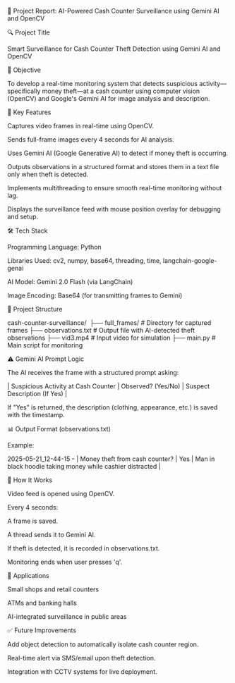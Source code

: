 📍 Project Report: AI-Powered Cash Counter Surveillance using Gemini AI and OpenCV

🔍 Project Title

Smart Surveillance for Cash Counter Theft Detection using Gemini AI and OpenCV

📌 Objective

To develop a real-time monitoring system that detects suspicious activity—specifically money theft—at a cash counter using computer vision (OpenCV) and Google's Gemini AI for image analysis and description.

🧠 Key Features

Captures video frames in real-time using OpenCV.

Sends full-frame images every 4 seconds for AI analysis.

Uses Gemini AI (Google Generative AI) to detect if money theft is occurring.

Outputs observations in a structured format and stores them in a text file only when theft is detected.

Implements multithreading to ensure smooth real-time monitoring without lag.

Displays the surveillance feed with mouse position overlay for debugging and setup.

🛠️ Tech Stack

Programming Language: Python

Libraries Used: cv2, numpy, base64, threading, time, langchain-google-genai

AI Model: Gemini 2.0 Flash (via LangChain)

Image Encoding: Base64 (for transmitting frames to Gemini)

📂 Project Structure

cash-counter-surveillance/
️️️️️
├── full_frames/             # Directory for captured frames
├── observations.txt         # Output file with AI-detected theft observations
├── vid3.mp4                 # Input video for simulation
├── main.py                  # Main script for monitoring

⚠️ Gemini AI Prompt Logic

The AI receives the frame with a structured prompt asking:

| Suspicious Activity at Cash Counter | Observed? (Yes/No) | Suspect Description (If Yes) |

If "Yes" is returned, the description (clothing, appearance, etc.) is saved with the timestamp.

📊 Output Format (observations.txt)

Example:

2025-05-21_12-44-15 - | Money theft from cash counter? | Yes | Man in black hoodie taking money while cashier distracted |

💽 How It Works

Video feed is opened using OpenCV.

Every 4 seconds:

A frame is saved.

A thread sends it to Gemini AI.

If theft is detected, it is recorded in observations.txt.

Monitoring ends when user presses 'q'.

🌟 Applications

Small shops and retail counters

ATMs and banking halls

AI-integrated surveillance in public areas

✅ Future Improvements

Add object detection to automatically isolate cash counter region.

Real-time alert via SMS/email upon theft detection.

Integration with CCTV systems for live deployment.



